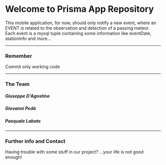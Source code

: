 # Welcome to Prisma App Repository

This mobile application, for now, should only notify a new event, where an EVENT is related to the observation and detection of a passing meteor.
Each event is a mysql tuple containing some information like eventDate, stationInfo and more...

-------------------------------

### Remember

Commit only working code

-------------------------------

### The Team

##### Giuseppe D'Agostino
##### Giovanni Pedà
##### Pasquale Labate

--------------------------------

### Further info and Contact

Having trouble with some stuff in our project? ...your life is not good enough! 
